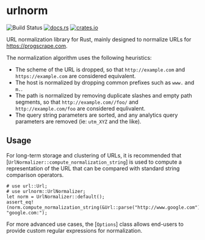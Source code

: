 # urlnorm

![Build Status](https://github.com/progscrape/urlnorm/actions/workflows/rust.yml/badge.svg)
[![docs.rs](https://docs.rs/urlnorm/badge.svg)](https://docs.rs/urlnorm)
[![crates.io](https://img.shields.io/crates/v/urlnorm.svg)](https://crates.io/crates/urlnorm)

URL normalization library for Rust, mainly designed to normalize URLs for <https://progscrape.com>.

The normalization algorithm uses the following heuristics:

 * The scheme of the URL is dropped, so that `http://example.com` and `https://example.com` are considered equivalent.
 * The host is normalized by dropping common prefixes such as `www.` and `m.`.
 * The path is normalized by removing duplicate slashes and empty path segments, so that `http://example.com//foo/` and `http://example.com/foo`
   are considered equlivalent.
 * The query string parameters are sorted, and any analytics query parameters are removed (ie: `utm_XYZ` and the like).

## Usage

For long-term storage and clustering of URLs, it is recommended that [`UrlNormalizer::compute_normalization_string`] is used to
compute a representation of the URL that can be compared with standard string comparison operators.

```
# use url::Url;
# use urlnorm::UrlNormalizer;
let norm = UrlNormalizer::default();
assert_eq!(norm.compute_normalization_string(&Url::parse("http://www.google.com").unwrap()), "google.com:");
```

For more advanced use cases, the [`Options`] class allows end-users to provide custom regular expressions for normalization.
